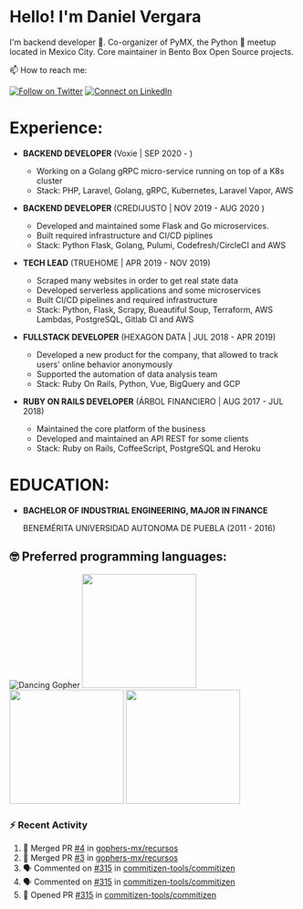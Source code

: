 # Hello! I'm Daniel Vergara

I'm backend developer :robot:. Co-organizer of PyMX, the Python :snake: meetup located in Mexico City. Core maintainer in Bento Box Open Source projects.

📫 How to reach me:

[![Follow on Twitter](https://img.shields.io/badge/--twitter?label=Twitter&logo=Twitter&style=social)](https://twitter.com/__danvergara__) [![Connect on LinkedIn](https://img.shields.io/badge/--linkedin?label=LinkedIn&logo=LinkedIn&style=social)](https://www.linkedin.com/in/daniel-omar-vergara-pérez-2b5471159)

# Experience:

* **BACKEND DEVELOPER**
    (Voxie | SEP 2020 - )
    * Working on a Golang gRPC micro-service running on top of a K8s cluster
    * Stack: PHP, Laravel, Golang, gRPC, Kubernetes, Laravel Vapor, AWS

* **BACKEND DEVELOPER**
    (CREDIJUSTO | NOV 2019 - AUG 2020 )
    * Developed and maintained some Flask and Go microservices.
    * Built required infrastructure and CI/CD piplines
    * Stack: Python Flask, Golang, Pulumi, Codefresh/CircleCI and AWS

* **TECH LEAD**
    (TRUEHOME | APR 2019 - NOV 2019)
    * Scraped many websites in order to get real state data
    * Developed serverless applications and some microservices
    * Built CI/CD pipelines and required infrastructure
    * Stack: Python, Flask, Scrapy, Bueautiful Soup, Terraform, AWS Lambdas, PostgreSQL, Gitlab CI and AWS

* **FULLSTACK DEVELOPER**
    (HEXAGON DATA | JUL 2018 - APR 2019)
    * Developed a new product for the company, that allowed to track users' online behavior anonymously
    * Supported the automation of data analysis team
    * Stack: Ruby On Rails, Python, Vue, BigQuery and GCP

* **RUBY ON RAILS DEVELOPER**
    (ÁRBOL FINANCIERO | AUG 2017 - JUL 2018)
    * Maintained the core platform of the business
    * Developed and maintained an API REST for some clients
    * Stack: Ruby on Rails, CoffeeScript, PostgreSQL and Heroku

# EDUCATION:

* **BACHELOR OF INDUSTRIAL ENGINEERING, MAJOR IN FINANCE**

  BENEMÉRITA UNIVERSIDAD AUTONOMA DE PUEBLA (2011 - 2016)

## :nerd_face: Preferred programming languages:

![Dancing Gopher](http://static.velvetcache.org/pages/2018/06/13/party-gopher/dancing-gopher.gif)
<img src="https://media.giphy.com/media/KAq5w47R9rmTuvWOWa/giphy.gif" width="200" height="200"/>
<img src="https://upload.wikimedia.org/wikipedia/commons/7/73/Ruby_logo.svg" width="200" height="200"/>
<img src="https://upload.wikimedia.org/wikipedia/commons/6/6a/JavaScript-logo.png" width="200" height="200">

### :zap: Recent Activity

<!--START_SECTION:activity-->
1. 🎉 Merged PR [#4](https://github.com/gophers-mx/recursos/pull/4) in [gophers-mx/recursos](https://github.com/gophers-mx/recursos)
2. 🎉 Merged PR [#3](https://github.com/gophers-mx/recursos/pull/3) in [gophers-mx/recursos](https://github.com/gophers-mx/recursos)
3. 🗣 Commented on [#315](https://github.com/commitizen-tools/commitizen/issues/315) in [commitizen-tools/commitizen](https://github.com/commitizen-tools/commitizen)
4. 🗣 Commented on [#315](https://github.com/commitizen-tools/commitizen/issues/315) in [commitizen-tools/commitizen](https://github.com/commitizen-tools/commitizen)
5. 💪 Opened PR [#315](https://github.com/commitizen-tools/commitizen/pull/315) in [commitizen-tools/commitizen](https://github.com/commitizen-tools/commitizen)
<!--END_SECTION:activity-->
